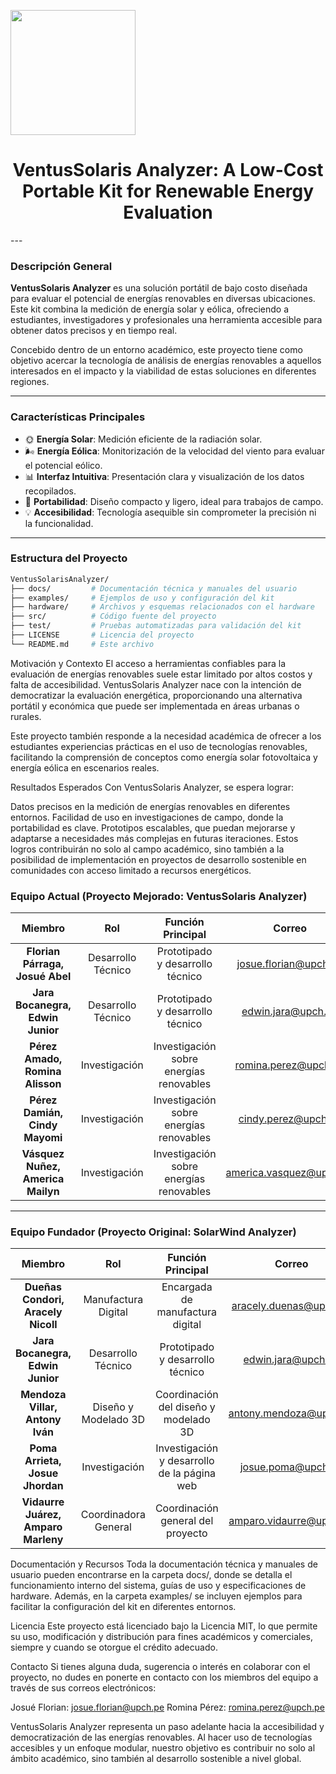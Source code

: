 <p align="left">
  <img src="https://github.com/user-attachments/assets/7d175927-ada3-49d1-9feb-c539e3595c73" width="200">
  <h1 align="center">VentusSolaris Analyzer: A Low-Cost Portable Kit for Renewable Energy Evaluation</h1>
</p>
---

### **Descripción General**

**VentusSolaris Analyzer** es una solución portátil de bajo costo diseñada para evaluar el potencial de energías renovables en diversas ubicaciones. Este kit combina la medición de energía solar y eólica, ofreciendo a estudiantes, investigadores y profesionales una herramienta accesible para obtener datos precisos y en tiempo real.

Concebido dentro de un entorno académico, este proyecto tiene como objetivo acercar la tecnología de análisis de energías renovables a aquellos interesados en el impacto y la viabilidad de estas soluciones en diferentes regiones.

---

### **Características Principales**

- 🌞 **Energía Solar**: Medición eficiente de la radiación solar.
- 🌬️ **Energía Eólica**: Monitorización de la velocidad del viento para evaluar el potencial eólico.
- 📊 **Interfaz Intuitiva**: Presentación clara y visualización de los datos recopilados.
- 💼 **Portabilidad**: Diseño compacto y ligero, ideal para trabajos de campo.
- 💡 **Accesibilidad**: Tecnología asequible sin comprometer la precisión ni la funcionalidad.

---

### **Estructura del Proyecto**

```bash
VentusSolarisAnalyzer/
├── docs/         # Documentación técnica y manuales del usuario
├── examples/     # Ejemplos de uso y configuración del kit
├── hardware/     # Archivos y esquemas relacionados con el hardware
├── src/          # Código fuente del proyecto
├── test/         # Pruebas automatizadas para validación del kit
├── LICENSE       # Licencia del proyecto
└── README.md     # Este archivo
```

Motivación y Contexto
El acceso a herramientas confiables para la evaluación de energías renovables suele estar limitado por altos costos y falta de accesibilidad. VentusSolaris Analyzer nace con la intención de democratizar la evaluación energética, proporcionando una alternativa portátil y económica que puede ser implementada en áreas urbanas o rurales.

Este proyecto también responde a la necesidad académica de ofrecer a los estudiantes experiencias prácticas en el uso de tecnologías renovables, facilitando la comprensión de conceptos como energía solar fotovoltaica y energía eólica en escenarios reales.

Resultados Esperados
Con VentusSolaris Analyzer, se espera lograr:

Datos precisos en la medición de energías renovables en diferentes entornos.
Facilidad de uso en investigaciones de campo, donde la portabilidad es clave.
Prototipos escalables, que puedan mejorarse y adaptarse a necesidades más complejas en futuras iteraciones.
Estos logros contribuirán no solo al campo académico, sino también a la posibilidad de implementación en proyectos de desarrollo sostenible en comunidades con acceso limitado a recursos energéticos.

### **Equipo Actual (Proyecto Mejorado: VentusSolaris Analyzer)**

| Miembro | Rol | Función Principal | Correo |
| :------------: | :------------: | :------------: | :------------: |
| **Florian Párraga, Josué Abel** | Desarrollo Técnico | Prototipado y desarrollo técnico | josue.florian@upch.pe |
| **Jara Bocanegra, Edwin Junior** | Desarrollo Técnico | Prototipado y desarrollo técnico | edwin.jara@upch.pe |
| **Pérez Amado, Romina Alisson** | Investigación | Investigación sobre energías renovables | romina.perez@upch.pe |
| **Pérez Damián, Cindy Mayomi** | Investigación | Investigación sobre energías renovables | cindy.perez@upch.pe |
| **Vásquez Nuñez, America Mailyn** | Investigación | Investigación sobre energías renovables | america.vasquez@upch.pe |

---

### **Equipo Fundador (Proyecto Original: SolarWind Analyzer)**

| Miembro | Rol | Función Principal | Correo |
| :------------: | :------------: | :------------: | :------------: |
| **Dueñas Condori, Aracely Nicoll** | Manufactura Digital | Encargada de manufactura digital | aracely.duenas@upch.pe |
| **Jara Bocanegra, Edwin Junior** | Desarrollo Técnico | Prototipado y desarrollo técnico | edwin.jara@upch.pe |
| **Mendoza Villar, Antony Iván** | Diseño y Modelado 3D | Coordinación del diseño y modelado 3D | antony.mendoza@upch.pe |
| **Poma Arrieta, Josue Jhordan** | Investigación | Investigación y desarrollo de la página web | josue.poma@upch.pe |
| **Vidaurre Juárez, Amparo Marleny** | Coordinadora General | Coordinación general del proyecto | amparo.vidaurre@upch.pe |

Documentación y Recursos
Toda la documentación técnica y manuales de usuario pueden encontrarse en la carpeta docs/, donde se detalla el funcionamiento interno del sistema, guías de uso y especificaciones de hardware. Además, en la carpeta examples/ se incluyen ejemplos para facilitar la configuración del kit en diferentes entornos.

Licencia
Este proyecto está licenciado bajo la Licencia MIT, lo que permite su uso, modificación y distribución para fines académicos y comerciales, siempre y cuando se otorgue el crédito adecuado.

Contacto
Si tienes alguna duda, sugerencia o interés en colaborar con el proyecto, no dudes en ponerte en contacto con los miembros del equipo a través de sus correos electrónicos:

Josué Florian: josue.florian@upch.pe
Romina Pérez: romina.perez@upch.pe

VentusSolaris Analyzer representa un paso adelante hacia la accesibilidad y democratización de las energías renovables. Al hacer uso de tecnologías accesibles y un enfoque modular, nuestro objetivo es contribuir no solo al ámbito académico, sino también al desarrollo sostenible a nivel global.
